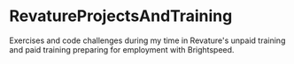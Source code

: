 # RevatureProjectsAndTraining
Exercises and code challenges during my time in Revature's unpaid training and paid training preparing for employment with Brightspeed.
